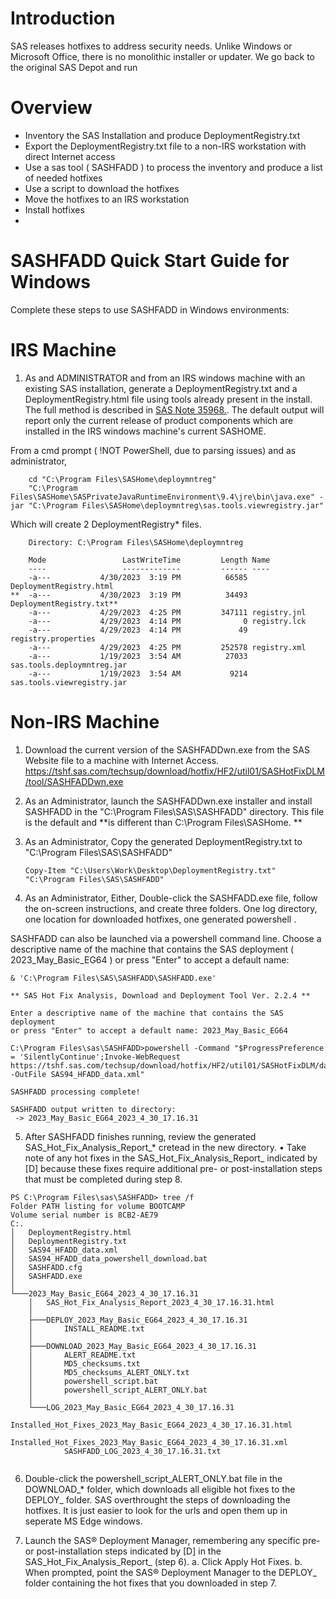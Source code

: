 # Introduction  
SAS releases hotfixes to address security needs.  Unlike Windows or Microsoft Office, there is no monolithic installer or updater. We go back to the original SAS Depot and run 

# Overview 
- Inventory the SAS Installation and produce DeploymentRegistry.txt
- Export the DeploymentRegistry.txt file to a non-IRS workstation with direct Internet access
- Use a sas tool ( SASHFADD ) to process the inventory and produce a list of needed hotfixes
- Use a script to download the hotfixes
- Move the hotfixes to an IRS workstation
- Install hotfixes
- 
# SASHFADD Quick Start Guide for Windows
Complete these steps to use SASHFADD in Windows environments:

# IRS Machine

1. As and ADMINISTRATOR and from an IRS windows machine with an existing SAS installation, generate a DeploymentRegistry.txt and a DeploymentRegistry.html file using tools already present in the install. The full method is described in [SAS Note 35968.](https://support.sas.com/kb/35/968.html). The default output will report only the current release of product components which are installed in the IRS windows machine's current SASHOME.

From a cmd prompt ( !NOT PowerShell, due to parsing issues) and as administrator,
```
    cd "C:\Program Files\SASHome\deploymntreg"
    "C:\Program Files\SASHome\SASPrivateJavaRuntimeEnvironment\9.4\jre\bin\java.exe" -jar "C:\Program Files\SASHome\deploymntreg\sas.tools.viewregistry.jar"
```
Which will create 2 DeploymentRegistry* files.

```
    Directory: C:\Program Files\SASHome\deploymntreg

    Mode                 LastWriteTime         Length Name
    ----                 -------------         ------ ----
    -a---           4/30/2023  3:19 PM          66585 DeploymentRegistry.html
**  -a---           4/30/2023  3:19 PM          34493 DeploymentRegistry.txt**
    -a---           4/29/2023  4:25 PM         347111 registry.jnl
    -a---           4/29/2023  4:14 PM              0 registry.lck
    -a---           4/29/2023  4:14 PM             49 registry.properties
    -a---           4/29/2023  4:25 PM         252578 registry.xml
    -a---           1/19/2023  3:54 AM          27033 sas.tools.deploymntreg.jar
    -a---           1/19/2023  3:54 AM           9214 sas.tools.viewregistry.jar

```
# Non-IRS Machine

1. Download the current version of the SASHFADDwn.exe from the SAS Website file to a machine with Internet Access. https://tshf.sas.com/techsup/download/hotfix/HF2/util01/SASHotFixDLM/tool/SASHFADDwn.exe

2. As an Administrator, launch the SASHFADDwn.exe installer and install SASHFADD in the "C:\Program Files\SAS\SASHFADD" directory. This file is the default and **is different than C:\Program Files\SASHome. **

3. As an Administrator, Copy the generated DeploymentRegistry.txt to "C:\Program Files\SAS\SASHFADD"
   ```
   Copy-Item "C:\Users\Work\Desktop\DeploymentRegistry.txt" "C:\Program Files\SAS\SASHFADD"
   ```

4. As an Administrator, Either, Double-click the SASHFADD.exe file, follow the on-screen instructions, and create three folders. One log directory, one location for downloaded hotfixes, one generated powershell .  

SASHFADD can also be launched via a powershell command line.  Choose a  descriptive name of the machine that contains the SAS deployment ( 2023_May_Basic_EG64 ) or press "Enter" to accept a default name:

```
& 'C:\Program Files\SAS\SASHFADD\SASHFADD.exe'

** SAS Hot Fix Analysis, Download and Deployment Tool Ver. 2.2.4 **

Enter a descriptive name of the machine that contains the SAS deployment
or press "Enter" to accept a default name: 2023_May_Basic_EG64

C:\Program Files\sas\SASHFADD>powershell -Command "$ProgressPreference = 'SilentlyContinue';Invoke-WebRequest https://tshf.sas.com/techsup/download/hotfix/HF2/util01/SASHotFixDLM/data/SAS94_HFADD_data.xml -OutFile SAS94_HFADD_data.xml"

SASHFADD processing complete!

SASHFADD output written to directory:
 -> 2023_May_Basic_EG64_2023_4_30_17.16.31

```
5. After SASHFADD finishes running, review the generated SAS_Hot_Fix_Analysis_Report_* cretead in the new directory.
• Take note of any hot fixes in the SAS_Hot_Fix_Analysis_Report_ indicated by [D] because these fixes require additional pre- or post-installation steps that must be completed during step 8.
```
PS C:\Program Files\sas\SASHFADD> tree /f                                                                                                                                                     Folder PATH listing for volume BOOTCAMP
Volume serial number is 8CB2-AE79
C:.
│   DeploymentRegistry.html
│   DeploymentRegistry.txt
│   SAS94_HFADD_data.xml
│   SAS94_HFADD_data_powershell_download.bat
│   SASHFADD.cfg
│   SASHFADD.exe
│
└───2023_May_Basic_EG64_2023_4_30_17.16.31
    │   SAS_Hot_Fix_Analysis_Report_2023_4_30_17.16.31.html
    │
    ├───DEPLOY_2023_May_Basic_EG64_2023_4_30_17.16.31
    │       INSTALL_README.txt
    │
    ├───DOWNLOAD_2023_May_Basic_EG64_2023_4_30_17.16.31
    │       ALERT_README.txt
    │       MD5_checksums.txt
    │       MD5_checksums_ALERT_ONLY.txt
    │       powershell_script.bat
    │       powershell_script_ALERT_ONLY.bat
    │
    └───LOG_2023_May_Basic_EG64_2023_4_30_17.16.31
            Installed_Hot_Fixes_2023_May_Basic_EG64_2023_4_30_17.16.31.html
            Installed_Hot_Fixes_2023_May_Basic_EG64_2023_4_30_17.16.31.xml
            SASHFADD_LOG_2023_4_30_17.16.31.txt


```

6. Double-click the powershell_script_ALERT_ONLY.bat file in the DOWNLOAD_* folder, which downloads all eligible hot fixes to the DEPLOY_ folder.  SAS overthrought the steps of downloading the hotfixes.  It is just easier to look for the urls and open them up in seperate MS Edge windows. 

7. Launch the SAS® Deployment Manager, remembering any specific pre- or post-installation steps indicated by [D] in the SAS_Hot_Fix_Analysis_Report_ (step 6). 
    a. Click Apply Hot Fixes.
    b. When prompted, point the SAS® Deployment Manager to the DEPLOY_ folder containing the hot fixes that you downloaded in step 7.


